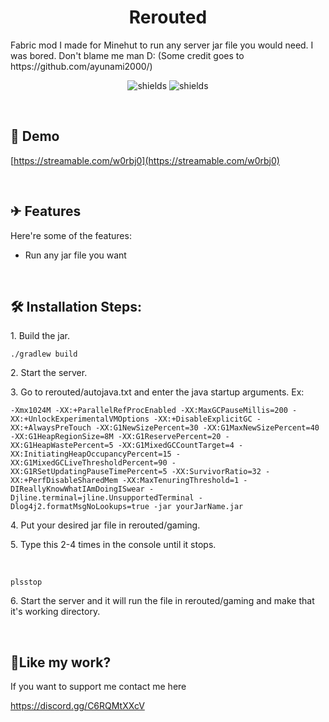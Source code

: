 <h1 align="center" id="title">Rerouted</h1>

<p id="description">Fabric mod I made for Minehut to run any server jar file you would need. I was bored. Don't blame me man D: (Some credit goes to https://github.com/ayunami2000/)</p>

<p align="center"><img src="https://img.shields.io/discord/992429435687018588?label=Discord" alt="shields"> <img src="https://img.shields.io/github/license/LightningReflex/Rerouted" alt="shields"></p>
<p>&nbsp;</p>

<h2>🚀 Demo</h2>

[https://streamable.com/w0rbj0](https://streamable.com/w0rbj0)
<p>&nbsp;</p>

<h2>✈ Features</h2>

Here're some of the features:

*   Run any jar file you want
<p>&nbsp;</p>

<h2>🛠️ Installation Steps:</h2>

<p>1. Build the jar.</p>

```
./gradlew build
```

<p>2. Start the server.</p>

<p>3. Go to rerouted/autojava.txt and enter the java startup arguments. Ex:</p>

```
-Xmx1024M -XX:+ParallelRefProcEnabled -XX:MaxGCPauseMillis=200 -XX:+UnlockExperimentalVMOptions -XX:+DisableExplicitGC -XX:+AlwaysPreTouch -XX:G1NewSizePercent=30 -XX:G1MaxNewSizePercent=40 -XX:G1HeapRegionSize=8M -XX:G1ReservePercent=20 -XX:G1HeapWastePercent=5 -XX:G1MixedGCCountTarget=4 -XX:InitiatingHeapOccupancyPercent=15 -XX:G1MixedGCLiveThresholdPercent=90 -XX:G1RSetUpdatingPauseTimePercent=5 -XX:SurvivorRatio=32 -XX:+PerfDisableSharedMem -XX:MaxTenuringThreshold=1 -DIReallyKnowWhatIAmDoingISwear -Djline.terminal=jline.UnsupportedTerminal -Dlog4j2.formatMsgNoLookups=true -jar yourJarName.jar
```

<p>4. Put your desired jar file in rerouted/gaming.</p>

<p>5. Type this 2-4 times in the console until it stops.</p>
<p>&nbsp;</p>

```
plsstop
```
<p>6. Start the server and it will run the file in rerouted/gaming and make that it's working directory.</p>
<p>&nbsp;</p>


<h2>💖Like my work?</h2>

If you want to support me contact me here<p>https://discord.gg/C6RQMtXXcV</p>